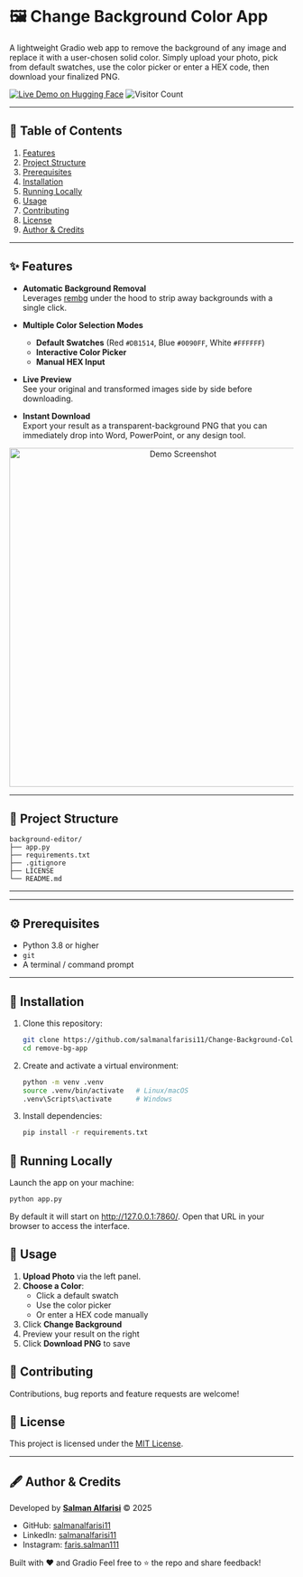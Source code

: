 # 🖼️ Change Background Color App

A lightweight Gradio web app to remove the background of any image and replace it with a user-chosen solid color. Simply upload your photo, pick from default swatches, use the color picker or enter a HEX code, then download your finalized PNG.

[![Live Demo on Hugging Face](https://img.shields.io/badge/Live%20Demo-Hugging%20Face-orange?style=for-the-badge&logo=huggingface)](https://huggingface.co/spaces/salman555/Change-Background-Color)
![Visitor Count](https://profile-counter.glitch.me/salmanalfarisi11/count.svg)


---

## 📑 Table of Contents

1. [Features](#features)  
2. [Project Structure](#project-structure)  
3. [Prerequisites](#prerequisites)  
4. [Installation](#installation)  
5. [Running Locally](#running-locally)  
6. [Usage](#usage)  
7. [Contributing](#contributing)  
8. [License](#license)  
9. [Author & Credits](#author--credits) 

---

## ✨ Features

- **Automatic Background Removal**  
  Leverages [rembg](https://github.com/danielgatis/rembg) under the hood to strip away backgrounds with a single click.

- **Multiple Color Selection Modes**  
  - **Default Swatches** (Red `#DB1514`, Blue `#0090FF`, White `#FFFFFF`)  
  - **Interactive Color Picker**  
  - **Manual HEX Input**

- **Live Preview**  
  See your original and transformed images side by side before downloading.

- **Instant Download**  
  Export your result as a transparent-background PNG that you can immediately drop into Word, PowerPoint, or any design tool.

<p align="center">
  <img src="assets/demo.png" alt="Demo Screenshot" width="600">
</p>

---

## 📁 Project Structure

```
background-editor/
├── app.py
├── requirements.txt
├── .gitignore
├── LICENSE
└── README.md
```

---


---

## ⚙️ Prerequisites

- Python 3.8 or higher  
- `git`  
- A terminal / command prompt  

---

## 🔧 Installation

1. Clone this repository:

   ```bash
   git clone https://github.com/salmanalfarisi11/Change-Background-Color-App.git
   cd remove-bg-app
   ```

2. Create and activate a virtual environment:

   ```bash
   python -m venv .venv
   source .venv/bin/activate   # Linux/macOS
   .venv\Scripts\activate      # Windows
   ```

3. Install dependencies:

   ```bash
   pip install -r requirements.txt
   ```

## 🚀 Running Locally

Launch the app on your machine:
   ```bash
   python app.py
   ```
By default it will start on http://127.0.0.1:7860/. Open that URL in your browser to access the interface.

## 🎯 Usage

1. **Upload Photo** via the left panel.  
2. **Choose a Color**:  
   - Click a default swatch  
   - Use the color picker  
   - Or enter a HEX code manually  
3. Click **Change Background**  
4. Preview your result on the right  
5. Click **Download PNG** to save  


## 🤝 Contributing
Contributions, bug reports and feature requests are welcome!

## 📄 License

This project is licensed under the [MIT License](LICENSE).

---

## 🖋️ Author & Credits

Developed by **[Salman Alfarisi](https://github.com/salmanalfarisi11)** © 2025  
- GitHub: [salmanalfarisi11](https://github.com/salmanalfarisi11)  
- LinkedIn: [salmanalfarisi11](https://linkedin.com/in/salmanalfarisi11)  
- Instagram: [faris.salman111](https://instagram.com/faris.salman111)  

Built with ❤️ and Gradio
Feel free to ⭐ the repo and share feedback!

